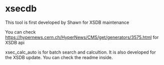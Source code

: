 # xsecdb
This tool is first developed by Shawn for XSDB maintenance

You can check <https://hypernews.cern.ch/HyperNews/CMS/get/generators/3575.html> for XSDB api

xsec_calc_auto is for batch search and calcultion. It is also developed for the XSDB update. You can check the readme inside.